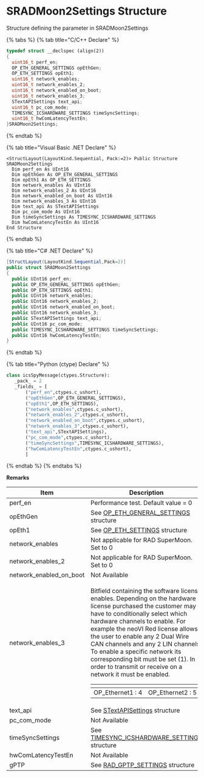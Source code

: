 # SRADMoon2Settings Structure

Structure defining the parameter in SRADMoon2Settings

{% tabs %}
{% tab title="C/C++ Declare" %}
```cpp
typedef struct __declspec (align(2))
{
  uint16_t perf_en;
  OP_ETH_GENERAL_SETTINGS opEthGen;
  OP_ETH_SETTINGS opEth1;
  uint16_t network_enables;
  uint16_t network_enables_2;
  uint16_t network_enabled_on_boot;
  uint16_t network_enables_3;
  STextAPISettings text_api;
  uint16_t pc_com_mode;
  TIMESYNC_ICSHARDWARE_SETTINGS timeSyncSettings;
  uint16_t hwComLatencyTestEn;
}SRADMoon2Settings;
```
{% endtab %}

{% tab title="Visual Basic .NET Declare" %}
```vbnet
<StructLayout(LayoutKind.Sequential, Pack:=2)> Public Structure SRADMoon2Settings
  Dim perf_en As UInt16
  Dim opEthGen As OP_ETH_GENERAL_SETTINGS
  Dim opEth1 As OP_ETH_SETTINGS
  Dim network_enables As UInt16
  Dim network_enables_2 As UInt16
  Dim network_enabled_on_boot As UInt16
  Dim network_enables_3 As UInt16
  Dim text_api As STextAPISettings
  Dim pc_com_mode As UInt16
  Dim timeSyncSettings As TIMESYNC_ICSHARDWARE_SETTINGS
  Dim hwComLatencyTestEn As UInt16
End Structure
```
{% endtab %}

{% tab title="C# .NET Declare" %}
```csharp
[StructLayout(LayoutKind.Sequential,Pack=2)]
public struct SRADMoon2Settings
{
  public UInt16 perf_en;
  public OP_ETH_GENERAL_SETTINGS opEthGen;
  public OP_ETH_SETTINGS opEth1;
  public UInt16 network_enables;
  public UInt16 network_enables_2;
  public UInt16 network_enabled_on_boot;
  public UInt16 network_enables_3;
  public STextAPISettings text_api;
  public UInt16 pc_com_mode;
  public TIMESYNC_ICSHARDWARE_SETTINGS timeSyncSettings;
  public UInt16 hwComLatencyTestEn;
}
```
{% endtab %}

{% tab title="Python (ctype) Declare" %}
```python
class icsSpyMessage(ctypes.Structure):
   _pack_ = 2
   _fields_ = [
       ("perf_en",ctypes.c_ushort),
       ("opEthGen",OP_ETH_GENERAL_SETTINGS),
       ("opEth1",OP_ETH_SETTINGS),
       ("network_enables",ctypes.c_ushort),
       ("network_enables_2",ctypes.c_ushort),
       ("network_enabled_on_boot",ctypes.c_ushort),
       ("network_enables_3",ctypes.c_ushort),
       ("text_api",STextAPISettings),
       ("pc_com_mode",ctypes.c_ushort),
       ("timeSyncSettings",TIMESYNC_ICSHARDWARE_SETTINGS),
       ("hwComLatencyTestEn",ctypes.c_ushort),
       ]
```
{% endtab %}
{% endtabs %}

**Remarks**

| Item                       | Description                                                                                                                                                                                                                                                                                                                                                                                                                                                                                                                                                                                       |
| -------------------------- | ------------------------------------------------------------------------------------------------------------------------------------------------------------------------------------------------------------------------------------------------------------------------------------------------------------------------------------------------------------------------------------------------------------------------------------------------------------------------------------------------------------------------------------------------------------------------------------------------- |
| perf\_en                   | Performance test. Default value = 0                                                                                                                                                                                                                                                                                                                                                                                                                                                                                                                                                               |
| opEthGen                   | See [OP\_ETH\_GENERAL\_SETTINGS](sub-setting-structures-overview-intrepidcs-api/op_eth_general_settings-structure.md) structure                                                                                                                                                                                                                                                                                                                                                                                                                                                                   |
| opEth1                     | See [OP\_ETH\_SETTINGS](sub-setting-structures-overview-intrepidcs-api/ethernet_settings-structure.md) structure                                                                                                                                                                                                                                                                                                                                                                                                                                                                                  |
| network\_enables           | Not applicable for RAD SuperMoon. Set to 0                                                                                                                                                                                                                                                                                                                                                                                                                                                                                                                                                        |
| network\_enables\_2        | Not applicable for RAD SuperMoon. Set to 0                                                                                                                                                                                                                                                                                                                                                                                                                                                                                                                                                        |
| network\_enabled\_on\_boot | Not Available                                                                                                                                                                                                                                                                                                                                                                                                                                                                                                                                                                                     |
| network\_enables\_3        | <p>Bitfield containing the software license enables. Depending on the hardware license purchased the customer may have to conditionally select which hardware channels to enable. For example the neoVI Red license allows the user to enable any 2 Dual Wire CAN channels and any 2 LIN channels. To enable a specific network its corresponding bit must be set (1). In order to transmit or receive on a network it must be enabled.</p><table data-header-hidden><thead><tr><th></th><th></th></tr></thead><tbody><tr><td>OP_Ethernet1 : 4</td><td>OP_Ethernet2 : 5</td></tr></tbody></table> |
| text\_api                  | See [STextAPISettings](sub-setting-structures-overview-intrepidcs-api/stextapisettings-structure.md) structure                                                                                                                                                                                                                                                                                                                                                                                                                                                                                    |
| pc\_com\_mode              | Not Available                                                                                                                                                                                                                                                                                                                                                                                                                                                                                                                                                                                     |
| timeSyncSettings           | See [TIMESYNC\_ICSHARDWARE\_SETTINGS](sub-setting-structures-overview-intrepidcs-api/timesync_icshardware_settings-structure.md) structure                                                                                                                                                                                                                                                                                                                                                                                                                                                        |
| hwComLatencyTestEn         | Not Available                                                                                                                                                                                                                                                                                                                                                                                                                                                                                                                                                                                     |
| gPTP                       | See [RAD\_GPTP\_SETTINGS](sub-setting-structures-overview-intrepidcs-api/rad_gptp_settings-structure.md) structure                                                                                                                                                                                                                                                                                                                                                                                                                                                                                |
